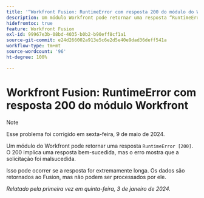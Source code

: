 ```yaml
---
title: '“Workfront Fusion: RuntimeError com resposta 200 do módulo do Workfront”'
description: Um módulo Workfront pode retornar uma resposta “RuntimeError [200]”. O 200 implica uma resposta bem-sucedida, mas o erro mostra que a solicitação foi malsucedida.
hidefromtoc: true
feature: Workfront Fusion
exl-id: 99967e3b-08bd-4035-b0b2-b90eff8cf1a1
source-git-commit: e24d266002a913e5c6e2d5e40e9dad36deff541a
workflow-type: tm+mt
source-wordcount: '96'
ht-degree: 100%

---
```


# Workfront Fusion: RuntimeError com resposta 200 do módulo Workfront

>[!NOTE]
>
>Esse problema foi corrigido em sexta-feira, 9 de maio de 2024.

Um módulo do Workfront pode retornar uma resposta `RuntimeError [200]`. O 200 implica uma resposta bem-sucedida, mas o erro mostra que a solicitação foi malsucedida.

Isso pode ocorrer se a resposta for extremamente longa. Os dados são retornados ao Fusion, mas não podem ser processados por ele.

_Relatado pela primeira vez em quinta-feira, 3 de janeiro de 2024._
